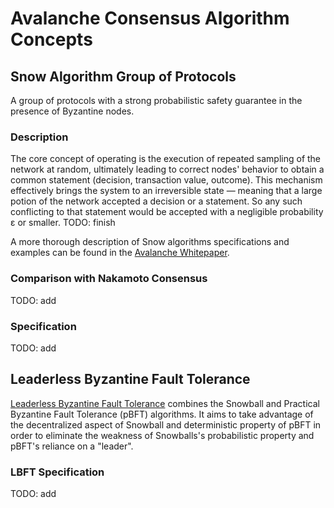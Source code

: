 # Avalanche Consensus Algorithm Concepts

## Snow Algorithm Group of Protocols

A group of protocols with a strong probabilistic safety guarantee in the presence of Byzantine nodes.

### Description

The core concept of operating is the execution of repeated sampling of the network at random, ultimately leading to correct nodes' behavior to obtain a common statement (decision, transaction value, outcome).
This mechanism effectively brings the system to an irreversible state — meaning that a large potion of the network accepted a decision or a statement.
So any such conflicting to that statement would be accepted with a negligible probability ε or smaller.
TODO: finish

A more thorough description of Snow algorithms specifications and examples can be found in the [Avalanche Whitepaper](https://assets-global.website-files.com/5d80307810123f5ffbb34d6e/6009805681b416f34dcae012_Avalanche%20Consensus%20Whitepaper.pdf).

### Comparison with Nakamoto Consensus

TODO: add

### Specification

TODO: add

## Leaderless Byzantine Fault Tolerance

[Leaderless Byzantine Fault Tolerance](https://www2.eecs.berkeley.edu/Pubs/TechRpts/2020/EECS-2020-121.pdf) combines the Snowball and Practical Byzantine Fault Tolerance (pBFT) algorithms.
It aims to take advantage of the decentralized aspect of Snowball and deterministic property of pBFT in order to eliminate the weakness of Snowballs's probabilistic property and pBFT's reliance on a "leader".

### LBFT Specification

TODO: add
